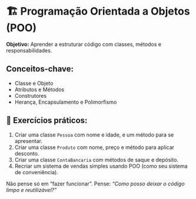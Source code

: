# 🏗️ Programação Orientada a Objetos (POO)

**Objetivo:** Aprender a estruturar código com classes, métodos e responsabilidades.

## Conceitos-chave:
- Classe e Objeto
- Atributos e Métodos
- Construtores
- Herança, Encapsulamento e Polimorfismo

## 🧠 Exercícios práticos:
1. Criar uma classe `Pessoa` com nome e idade, e um método para se apresentar.
2. Criar uma classe `Produto` com nome, preço e método para aplicar desconto.
3. Criar uma classe `ContaBancaria` com métodos de saque e depósito.
4. Recriar um sistema de vendas simples usando POO (como seu sistema de conveniência).


Não pense só em “fazer funcionar”.
Pense: *“Como posso deixar o código limpo e reutilizável?”*
